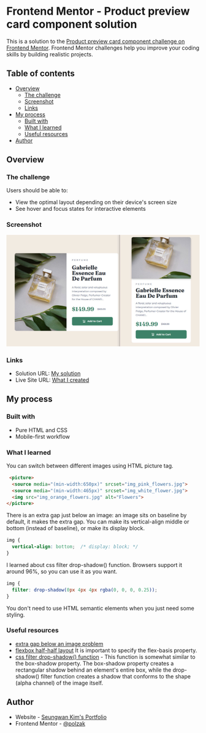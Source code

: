 # Frontend Mentor - Product preview card component solution

This is a solution to the [Product preview card component challenge on Frontend Mentor](https://www.frontendmentor.io/challenges/product-preview-card-component-GO7UmttRfa). Frontend Mentor challenges help you improve your coding skills by building realistic projects. 

## Table of contents

- [Overview](#overview)
  - [The challenge](#the-challenge)
  - [Screenshot](#screenshot)
  - [Links](#links)
- [My process](#my-process)
  - [Built with](#built-with)
  - [What I learned](#what-i-learned)
  - [Useful resources](#useful-resources)
- [Author](#author)

## Overview

### The challenge

Users should be able to:

- View the optimal layout depending on their device's screen size
- See hover and focus states for interactive elements

### Screenshot

![](./images/screenshot.jpg)

### Links

- Solution URL: [My solution](#)
- Live Site URL: [What I created](https://polzak.github.io/portfolio/fem/04-product-preview-card/index.html)

## My process

### Built with

- Pure HTML and CSS
- Mobile-first workflow

### What I learned

You can switch between different images using HTML picture tag.

```html
 <picture>
  <source media="(min-width:650px)" srcset="img_pink_flowers.jpg">
  <source media="(min-width:465px)" srcset="img_white_flower.jpg">
  <img src="img_orange_flowers.jpg" alt="Flowers">
</picture> 
```

There is an extra gap just below an image: an image sits on baseline by default, it makes the extra gap.
You can make its vertical-align middle or bottom (instead of baseline), or make its display block.

```css
img {
  vertical-align: bottom;  /* display: block; */
}
```

I learned about css filter drop-shadow() function. Browsers support it around 96%, so you can use it as you want.

```css
img {
  filter: drop-shadow(0px 4px 4px rgba(0, 0, 0, 0.25));
}
```

You don't need to use HTML semantic elements when you just need some styling.

### Useful resources

- [extra gap below an image problem](https://stackoverflow.com/questions/5804256/image-inside-div-has-extra-space-below-the-image)
- [flexbox half-half layout](https://stackoverflow.com/questions/33393544/how-can-i-make-a-half-half-layout-with-some-text-using-display-flex) It is important to specify the flex-basis property.
- [css filter drop-shadow() function](https://developer.mozilla.org/en-US/docs/Web/CSS/filter-function/drop-shadow) - This function is somewhat similar to the box-shadow property. The box-shadow property creates a rectangular shadow behind an element's entire box, while the drop-shadow() filter function creates a shadow that conforms to the shape (alpha channel) of the image itself.

## Author

- Website - [Seungwan Kim's Portfolio](https://polzak.github.io)
- Frontend Mentor - [@polzak](https://www.frontendmentor.io/profile/polzak)
